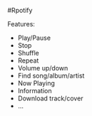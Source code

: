 #Rpotify

Features:

- Play/Pause
- Stop
- Shuffle
- Repeat
- Volume up/down
- Find song/album/artist
- Now Playing
- Information
- Download track/cover
- ...
